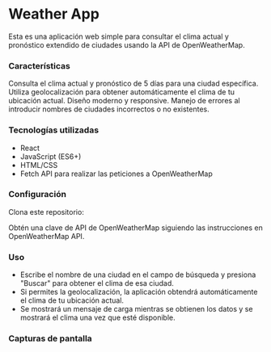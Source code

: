 # Weather App

Esta es una aplicación web simple para consultar el clima actual y pronóstico extendido de ciudades usando la API de OpenWeatherMap.

### Características

Consulta el clima actual y pronóstico de 5 días para una ciudad específica.
Utiliza geolocalización para obtener automáticamente el clima de tu ubicación actual.
Diseño moderno y responsive.
Manejo de errores al introducir nombres de ciudades incorrectos o no existentes.

### Tecnologías utilizadas

* React
* JavaScript (ES6+)
* HTML/CSS
* Fetch API para realizar las peticiones a OpenWeatherMap

### Configuración
Clona este repositorio:

Obtén una clave de API de OpenWeatherMap siguiendo las instrucciones en OpenWeatherMap API.

### Uso

* Escribe el nombre de una ciudad en el campo de búsqueda y presiona "Buscar" para obtener el clima de esa ciudad.
* Si permites la geolocalización, la aplicación obtendrá automáticamente el clima de tu ubicación actual.
* Se mostrará un mensaje de carga mientras se obtienen los datos y se mostrará el clima una vez que esté disponible.

### Capturas de pantalla
